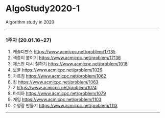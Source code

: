 # AlgoStudy2020-1

Algorithm study in 2020

---

### 1주차 (20.01.16~27)

1. 캐슬디펜스
   <https://www.acmicpc.net/problem/17135>
2. 색종이 붙이기
   <https://www.acmicpc.net/problem/17136>
3. 체스판 다시 칠하기
   <https://www.acmicpc.net/problem/1018>
4. 보물
   <https://www.acmicpc.net/problem/1026>
5. 가르침
   <https://www.acmicpc.net/problem/1062>
6. 킹
   <https://www.acmicpc.net/problem/1063>
7. Z
   <https://www.acmicpc.net/problem/1074>
8. 마피아
   <https://www.acmicpc.net/problem/1079>
9. 게임
   <https://www.acmicpc.net/problem/1103>
10. 수영장 만들기
    <https://www.acmicpc.net/problem/1113>

---
